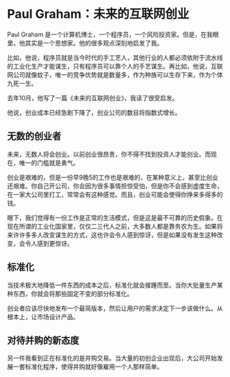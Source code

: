 # Paul Graham：未来的互联网创业

Paul Graham 是一个计算机博士，一个程序员，一个风险投资家。但是，在我眼里，他其实是一个思想家。他的很多观点深刻地启发了我。

比如，他说，程序员就是当今时代的手工艺人，其他行业的人都必须依附于流水线的工业化生产才能谋生，只有程序员可以靠个人的手艺谋生。再比如，他说，互联网公司就像蚊子，唯一的竞争优势就是数量多，作为种族可以生存下来，作为个体九死一生。

去年10月，他写了一篇《未来的互联网创业》，我读了很受启发。

他说，创业成本已经急剧下降了，创业公司的数目将指数式增长。

## 无数的创业者

未来，无数人将会创业。以前创业很昂贵，你不得不找到投资人才能创业。而现在，唯一的门槛就是勇气。

创业是艰难的，但是一份早9晚5的工作也是艰难的，在某种意义上，甚至比创业还艰难。你自己开公司，你会因为很多事情担惊受怕，但是你不会感到虚度生命，在一家大公司里打工，常常会有这种感觉。而且，创业可能会使得你挣来多得多的钱。

眼下，我们觉得有一份工作是正常的生活模式，但是这是最不可靠的历史假象。在现在所谓的工业化国家里，仅仅二三代人之前，大多数人都是靠务农为生。如果将来许许多多人改变谋生的方式，这也许会令人感到惊讶，但是如果没有发生这种改变，会令人感到更惊讶。

## 标准化

当技术极大地降低一件东西的成本之后，标准化就会接踵而至。当你大批量生产某种东西，你就会将那些固定不变的部分标准化。

创业者应该尽快地发布一个最简版本，然后让用户的需求决定下一步该做什么。从根本上，让市场设计产品。

## 对待并购的新态度

另一件我看到正在标准化的是并购交易。当大量的初创企业出现后，大公司开始发展一套标准化程序，使得并购就好像雇用一个人那样简单。


